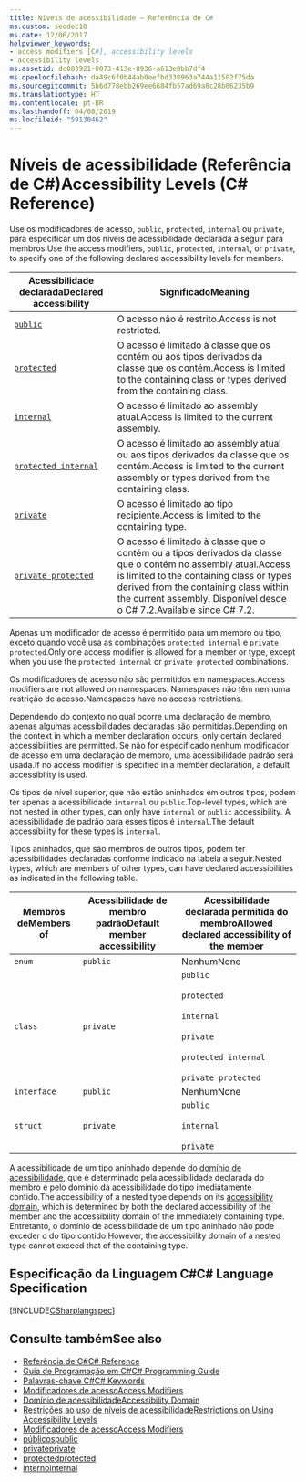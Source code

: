 ```yaml
---
title: Níveis de acessibilidade – Referência de C#
ms.custom: seodec18
ms.date: 12/06/2017
helpviewer_keywords:
- access modifiers [C#], accessibility levels
- accessibility levels
ms.assetid: dc083921-0073-413e-8936-a613e8bb7df4
ms.openlocfilehash: da49c6f0b44ab0eefbd338963a744a11502f75da
ms.sourcegitcommit: 5b6d778ebb269ee6684fb57ad69a8c28b06235b9
ms.translationtype: HT
ms.contentlocale: pt-BR
ms.lasthandoff: 04/08/2019
ms.locfileid: "59130462"
---
```

# <a name="accessibility-levels-c-reference"></a><span data-ttu-id="8562b-102">Níveis de acessibilidade (Referência de C#)</span><span class="sxs-lookup"><span data-stu-id="8562b-102">Accessibility Levels (C# Reference)</span></span>

<span data-ttu-id="8562b-103">Use os modificadores de acesso, `public`, `protected`, `internal` ou `private`, para especificar um dos níveis de acessibilidade declarada a seguir para membros.</span><span class="sxs-lookup"><span data-stu-id="8562b-103">Use the access modifiers, `public`, `protected`, `internal`, or `private`, to specify one of the following declared accessibility levels for members.</span></span>  
  
|<span data-ttu-id="8562b-104">Acessibilidade declarada</span><span class="sxs-lookup"><span data-stu-id="8562b-104">Declared accessibility</span></span>|<span data-ttu-id="8562b-105">Significado</span><span class="sxs-lookup"><span data-stu-id="8562b-105">Meaning</span></span>|  
|----------------------------|-------------|  
|[`public`](public.md)|<span data-ttu-id="8562b-106">O acesso não é restrito.</span><span class="sxs-lookup"><span data-stu-id="8562b-106">Access is not restricted.</span></span>|  
|[`protected`](protected.md)|<span data-ttu-id="8562b-107">O acesso é limitado à classe que os contém ou aos tipos derivados da classe que os contém.</span><span class="sxs-lookup"><span data-stu-id="8562b-107">Access is limited to the containing class or types derived from the containing class.</span></span>|  
|[`internal`](internal.md)|<span data-ttu-id="8562b-108">O acesso é limitado ao assembly atual.</span><span class="sxs-lookup"><span data-stu-id="8562b-108">Access is limited to the current assembly.</span></span>|  
|[`protected internal`](protected-internal.md)|<span data-ttu-id="8562b-109">O acesso é limitado ao assembly atual ou aos tipos derivados da classe que os contém.</span><span class="sxs-lookup"><span data-stu-id="8562b-109">Access is limited to the current assembly or types derived from the containing class.</span></span>|  
|[`private`](private.md)|<span data-ttu-id="8562b-110">O acesso é limitado ao tipo recipiente.</span><span class="sxs-lookup"><span data-stu-id="8562b-110">Access is limited to the containing type.</span></span>|  
|[`private protected`](private-protected.md)|<span data-ttu-id="8562b-111">O acesso é limitado à classe que o contém ou a tipos derivados da classe que o contém no assembly atual.</span><span class="sxs-lookup"><span data-stu-id="8562b-111">Access is limited to the containing class or types derived from the containing class within the current assembly.</span></span> <span data-ttu-id="8562b-112">Disponível desde o C# 7.2.</span><span class="sxs-lookup"><span data-stu-id="8562b-112">Available since C# 7.2.</span></span> |  
  
 <span data-ttu-id="8562b-113">Apenas um modificador de acesso é permitido para um membro ou tipo, exceto quando você usa as combinações `protected internal` e `private protected`.</span><span class="sxs-lookup"><span data-stu-id="8562b-113">Only one access modifier is allowed for a member or type, except when you use the `protected internal` or `private protected` combinations.</span></span>  
  
 <span data-ttu-id="8562b-114">Os modificadores de acesso não são permitidos em namespaces.</span><span class="sxs-lookup"><span data-stu-id="8562b-114">Access modifiers are not allowed on namespaces.</span></span> <span data-ttu-id="8562b-115">Namespaces não têm nenhuma restrição de acesso.</span><span class="sxs-lookup"><span data-stu-id="8562b-115">Namespaces have no access restrictions.</span></span>  
  
 <span data-ttu-id="8562b-116">Dependendo do contexto no qual ocorre uma declaração de membro, apenas algumas acessibilidades declaradas são permitidas.</span><span class="sxs-lookup"><span data-stu-id="8562b-116">Depending on the context in which a member declaration occurs, only certain declared accessibilities are permitted.</span></span> <span data-ttu-id="8562b-117">Se não for especificado nenhum modificador de acesso em uma declaração de membro, uma acessibilidade padrão será usada.</span><span class="sxs-lookup"><span data-stu-id="8562b-117">If no access modifier is specified in a member declaration, a default accessibility is used.</span></span>  
  
 <span data-ttu-id="8562b-118">Os tipos de nível superior, que não estão aninhados em outros tipos, podem ter apenas a acessibilidade `internal` ou `public`.</span><span class="sxs-lookup"><span data-stu-id="8562b-118">Top-level types, which are not nested in other types, can only have `internal` or `public` accessibility.</span></span> <span data-ttu-id="8562b-119">A acessibilidade de padrão para esses tipos é `internal`.</span><span class="sxs-lookup"><span data-stu-id="8562b-119">The default accessibility for these types is `internal`.</span></span>  
  
 <span data-ttu-id="8562b-120">Tipos aninhados, que são membros de outros tipos, podem ter acessibilidades declaradas conforme indicado na tabela a seguir.</span><span class="sxs-lookup"><span data-stu-id="8562b-120">Nested types, which are members of other types, can have declared accessibilities as indicated in the following table.</span></span>  
  
|<span data-ttu-id="8562b-121">Membros de</span><span class="sxs-lookup"><span data-stu-id="8562b-121">Members of</span></span>|<span data-ttu-id="8562b-122">Acessibilidade de membro padrão</span><span class="sxs-lookup"><span data-stu-id="8562b-122">Default member accessibility</span></span>|<span data-ttu-id="8562b-123">Acessibilidade declarada permitida do membro</span><span class="sxs-lookup"><span data-stu-id="8562b-123">Allowed declared accessibility of the member</span></span>|  
|----------------|----------------------------------|--------------------------------------------------|  
|`enum`|`public`|<span data-ttu-id="8562b-124">Nenhum</span><span class="sxs-lookup"><span data-stu-id="8562b-124">None</span></span>|  
|`class`|`private`|`public`<br /><br /> `protected`<br /><br /> `internal`<br /><br /> `private`<br /><br /> `protected internal` <br /><br />`private protected`|  
|`interface`|`public`|<span data-ttu-id="8562b-125">Nenhum</span><span class="sxs-lookup"><span data-stu-id="8562b-125">None</span></span>|  
|`struct`|`private`|`public`<br /><br /> `internal`<br /><br /> `private`|  
  
 <span data-ttu-id="8562b-126">A acessibilidade de um tipo aninhado depende do [domínio de acessibilidade](../../../csharp/language-reference/keywords/accessibility-domain.md), que é determinado pela acessibilidade declarada do membro e pelo domínio da acessibilidade do tipo imediatamente contido.</span><span class="sxs-lookup"><span data-stu-id="8562b-126">The accessibility of a nested type depends on its [accessibility domain](../../../csharp/language-reference/keywords/accessibility-domain.md), which is determined by both the declared accessibility of the member and the accessibility domain of the immediately containing type.</span></span> <span data-ttu-id="8562b-127">Entretanto, o domínio de acessibilidade de um tipo aninhado não pode exceder o do tipo contido.</span><span class="sxs-lookup"><span data-stu-id="8562b-127">However, the accessibility domain of a nested type cannot exceed that of the containing type.</span></span>  
  
## <a name="c-language-specification"></a><span data-ttu-id="8562b-128">Especificação da Linguagem C#</span><span class="sxs-lookup"><span data-stu-id="8562b-128">C# Language Specification</span></span>  
 [!INCLUDE[CSharplangspec](~/includes/csharplangspec-md.md)]  
  
## <a name="see-also"></a><span data-ttu-id="8562b-129">Consulte também</span><span class="sxs-lookup"><span data-stu-id="8562b-129">See also</span></span>

- [<span data-ttu-id="8562b-130">Referência de C#</span><span class="sxs-lookup"><span data-stu-id="8562b-130">C# Reference</span></span>](../../../csharp/language-reference/index.md)
- [<span data-ttu-id="8562b-131">Guia de Programação em C#</span><span class="sxs-lookup"><span data-stu-id="8562b-131">C# Programming Guide</span></span>](../../../csharp/programming-guide/index.md)
- [<span data-ttu-id="8562b-132">Palavras-chave C#</span><span class="sxs-lookup"><span data-stu-id="8562b-132">C# Keywords</span></span>](../../../csharp/language-reference/keywords/index.md)
- [<span data-ttu-id="8562b-133">Modificadores de acesso</span><span class="sxs-lookup"><span data-stu-id="8562b-133">Access Modifiers</span></span>](../../../csharp/language-reference/keywords/access-modifiers.md)
- [<span data-ttu-id="8562b-134">Domínio de acessibilidade</span><span class="sxs-lookup"><span data-stu-id="8562b-134">Accessibility Domain</span></span>](../../../csharp/language-reference/keywords/accessibility-domain.md)
- [<span data-ttu-id="8562b-135">Restrições ao uso de níveis de acessibilidade</span><span class="sxs-lookup"><span data-stu-id="8562b-135">Restrictions on Using Accessibility Levels</span></span>](../../../csharp/language-reference/keywords/restrictions-on-using-accessibility-levels.md)
- [<span data-ttu-id="8562b-136">Modificadores de acesso</span><span class="sxs-lookup"><span data-stu-id="8562b-136">Access Modifiers</span></span>](../../../csharp/programming-guide/classes-and-structs/access-modifiers.md)
- [<span data-ttu-id="8562b-137">públicos</span><span class="sxs-lookup"><span data-stu-id="8562b-137">public</span></span>](../../../csharp/language-reference/keywords/public.md)
- [<span data-ttu-id="8562b-138">private</span><span class="sxs-lookup"><span data-stu-id="8562b-138">private</span></span>](../../../csharp/language-reference/keywords/private.md)
- [<span data-ttu-id="8562b-139">protected</span><span class="sxs-lookup"><span data-stu-id="8562b-139">protected</span></span>](../../../csharp/language-reference/keywords/protected.md)
- [<span data-ttu-id="8562b-140">interno</span><span class="sxs-lookup"><span data-stu-id="8562b-140">internal</span></span>](../../../csharp/language-reference/keywords/internal.md)

